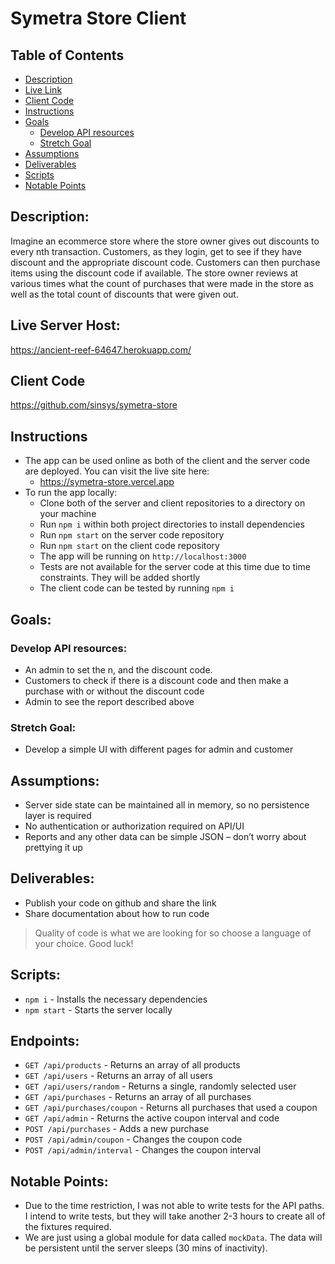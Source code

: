 # Symetra Store Client

## Table of Contents
- [Description](#description)
- [Live Link](#live-link)
- [Client Code](#client-code)
- [Instructions](#instructions)
- [Goals](#goals)
  - [Develop API resources](#develop-api-resources-to-enable)
  - [Stretch Goal](#stretch-goal)
- [Assumptions](#assumptions)
- [Deliverables](#deliverables)
- [Scripts](#scripts)
- [Notable Points](#notable-points)

## Description:
Imagine an ecommerce store where the store owner gives out discounts to every nth transaction. Customers, as they login, get to see if they have discount and the appropriate discount code. Customers can then purchase items using the discount code if available. The store owner reviews at various times what the count of purchases that were made in the store as well as the total count of discounts that were given out.

## Live Server Host:
https://ancient-reef-64647.herokuapp.com/  

## Client Code
https://github.com/sinsys/symetra-store  

## Instructions
- The app can be used online as both of the client and the server code are deployed. You can visit the live site here:
  - https://symetra-store.vercel.app
- To run the app locally:
  - Clone both of the server and client repositories to a directory on your machine
  - Run `npm i` within both project directories to install dependencies
  - Run `npm start` on the server code repository
  - Run `npm start` on the client code repository
  - The app will be running on `http://localhost:3000`
  - Tests are not available for the server code at this time due to time constraints. They will be added shortly
  - The client code can be tested by running `npm i`

## Goals: 
### Develop API resources:
- An admin to set the n, and the discount code. 
- Customers to check if there is a discount code and then make a purchase with or without the discount code
- Admin to see the report described above 

### Stretch Goal: 
- Develop a simple UI with different pages for admin and customer 

## Assumptions:
- Server side state can be maintained all in memory, so no persistence layer is required
- No authentication or authorization required on API/UI
- Reports and any other data can be simple JSON – don’t worry about prettying it up  

## Deliverables:
- Publish your code on github and share the link
- Share documentation about how to run code
> Quality of code is what we are looking for so choose a language of your choice. Good luck!  

## Scripts:  
- `npm i` - Installs the necessary dependencies
- `npm start` - Starts the server locally  

## Endpoints:
- `GET /api/products` - Returns an array of all products
- `GET /api/users` - Returns an array of all users
- `GET /api/users/random` - Returns a single, randomly selected user
- `GET /api/purchases` - Returns an array of all purchases
- `GET /api/purchases/coupon` - Returns all purchases that used a coupon
- `GET /api/admin` - Returns the active coupon interval and code
- `POST /api/purchases` - Adds a new purchase
- `POST /api/admin/coupon` - Changes the coupon code
- `POST /api/admin/interval` - Changes the coupon interval  

## Notable Points:
- Due to the time restriction, I was not able to write tests for the API paths. I intend to write tests, but they will take another 2-3 hours to create all of the fixtures required.
- We are just using a global module for data called `mockData`. The data will be persistent until the server sleeps (30 mins of inactivity).

